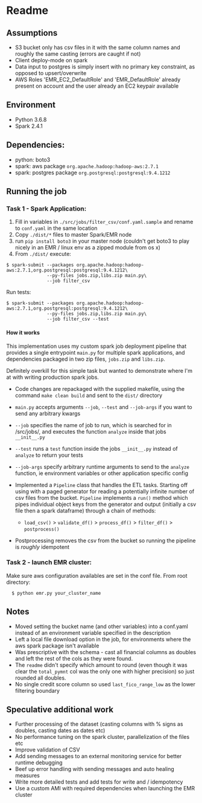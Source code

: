 
# Readme

## Assumptions
  - S3 bucket only has csv files in it with the same column names and roughly the same casting (errors are caught if not)
  - Client deploy-mode on spark
  - Data input to postgres is simply insert with no primary key constraint, as opposed to upsert/overwrite 
  - AWS Roles 'EMR_EC2_DefaultRole' and 'EMR_DefaultRole' already present on account and the user already an EC2 keypair available
  
## Environment
- Python 3.6.8
- Spark 2.4.1

## Dependencies:
- python: boto3
- spark: aws package `org.apache.hadoop:hadoop-aws:2.7.1`
- spark: postgres package `org.postgresql:postgresql:9.4.1212`
    
## Running the job
### Task 1 - Spark Application:

  1. Fill in variables in `./src/jobs/filter_csv/conf.yaml.sample` and rename to `conf.yaml` in the same location
  2. Copy `./dist/*` files to master Spark/EMR node
  3. run `pip install boto3` in your master node (couldn't get boto3 to play nicely in an EMR / linux env as a zipped module from os x)
  4. From `./dist/` execute: 
    
    $ spark-submit --packages org.apache.hadoop:hadoop-aws:2.7.1,org.postgresql:postgresql:9.4.1212\
                   --py-files jobs.zip,libs.zip main.py\
                   --job filter_csv
		   
  Run tests:
		   
    $ spark-submit --packages org.apache.hadoop:hadoop-aws:2.7.1,org.postgresql:postgresql:9.4.1212\
                   --py-files jobs.zip,libs.zip main.py\
                   --job filter_csv --test

  #### How it works
  
  This implementation uses my custom spark job deployment pipeline that provides a single entrypoint `main.py` for multiple spark applications, and dependencies packaged in two zip files, `jobs.zip` and `libs.zip`. 
  
  Definitely overkill for this simple task but wanted to demonstrate where I'm at with writing production spark jobs. 
  
  - Code changes are repackaged with the supplied makefile, using the command `make clean build` and sent to the `dist/` directory 
 - `main.py` accepts arguments `--job`, `--test` and `--job-args` if you want to send any arbitrary kwargs
 -  `--job` specifies the name of job to run, which is searched for in /src/jobs/, and executes the function `analyze` inside that jobs `__init__.py`
 - `--test` runs a `test` function inside the jobs `__init__.py` instead of `analyze` to return your tests
 - `--job-args` specify arbitrary runtime arguments to send to the `analyze` function, ie environment variables or other application specific config
  
  - Implemented a `Pipeline` class that handles the ETL tasks. Starting off using with a paged generator for reading a potentially infinite number of csv files from the bucket. `Pipeline` implements a `run()` method which pipes individual object keys from the generator and output (initially a csv file then a spark dataframe) through a chain of methods:
     - `load_csv()` > `validate_df()` > `process_df()` > `filter_df()` > `postprocess()`
  
  - Postprocessing removes the csv from the bucket so running the pipeline is _roughly_ idempotent
    
  ### Task 2 - launch EMR cluster:
  Make sure aws configuration availables are set in the conf file.
  From root directory: 
	  
	  $ python emr.py your_cluster_name
    
## Notes
- Moved setting the bucket name (and other variables) into a conf.yaml instead of an environment variable specified in the description
 - Left a local file download option in the job, for environments where the aws spark package isn't available
 - Was prescriptive with the schema - cast all financial columns as doubles and left the rest of the cols as they were found.
 - The `readme` didn't specify which amount to round (even though it was clear the `total_pymnt` col was the only one with higher precision) so just rounded all doubles. 
 - No single credit score column so used `last_fico_range_low` as the lower filtering boundary
  
## Speculative additional work
  - Further processing of the dataset (casting columns with % signs as doubles, casting dates as dates etc)
  - No performance tuning on the spark cluster, parallelization of the files etc
  - Improve validation of CSV
  - Add sending messages to an external monitoring service for better runtime debugging
  - Beef up error handling with sending messages and auto healing measures
  - Write more detailed tests and add tests for write and / idempotency
  - Use a custom AMI with required dependencies when launching the EMR cluster
